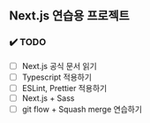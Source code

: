 ## Next.js 연습용 프로젝트

### ✔️ TODO

- [ ] Next.js 공식 문서 읽기
- [ ] Typescript 적용하기
- [ ] ESLint, Prettier 적용하기
- [ ] Next.js + Sass
- [ ] git flow + Squash merge 연습하기

